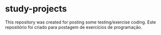 # study-projects
This repository was created for posting some testing/exercise coding.
Este repositório foi criado para postagem de exercícios de programação.
